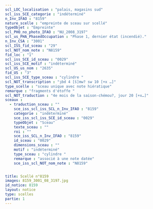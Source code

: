 ```yaml
---
scl_LOC_localisation : "palais, magasins sud"
scl_iss_SCE_categorie : "indéterminé"
n_Inv_IFAO : "8159"
nature_scelle : "empreinte de sceau sur scellé"
typeObjet : "Empreinte"
scl_PHO_no_photo_IFAO : "NU_2008_3197"
scl_us_PHA_PhasedOccupation : "Phase 1, dernier état (incendié)."
n_Inv_CSA : "3001"
scl_ISS_fid_sceau : "29"
scl_NOT_nom_note : "N8159"
fid_loc : "1"
scl_iss_SCE_id_sceau : "0029"
scl_iss_SCE_motif : "indéterminé"
scl_US_us_nom : "2635"
fid_US : "3"
scl_iss_SCE_type_sceau : "cylindre "
scl_NOT_transcription : "ȝbd 4 [š]mw? sw 10 [+x …]"
type_scelle : "sceau unique avec note hiératique"
remarque : "fragments d'étoffe "
scl_NOT_traduction : "4e mois de la saison-chémou?, jour 20 [+x…]"
sceaux :
  - traduction_sceau : ""
    sce_iss_scl_iss_SCL_n_Inv_IFAO : "8159"
    categorie : "indéterminé"
    sce_iss_scl_iss_SCE_id_sceau : "0029"
    typeObjet : "Sceau"
    texte_sceau : ""
    roi : ""
    sce_iss_SCL_n_Inv_IFAO : "8159"
    id_sceau : "0029"
    dimensions_sceau : ""
    motif : "indéterminé"
    type_sceau : "cylindre "
    remarque : "associé à une note datée"
    sce_iss_scl_NOT_nom_note : "N8159"


title: Scellé n°8159
images: 8159_3001_08_3197.jpg
id_notice: 8159
layout: notice
type: scelles
partie: 1
---
```

